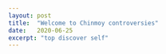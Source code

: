 ```yaml
---
layout: post
title:  "Welcome to Chinmoy controversies"
date:   2020-06-25
excerpt: "top discover self"
---
```

